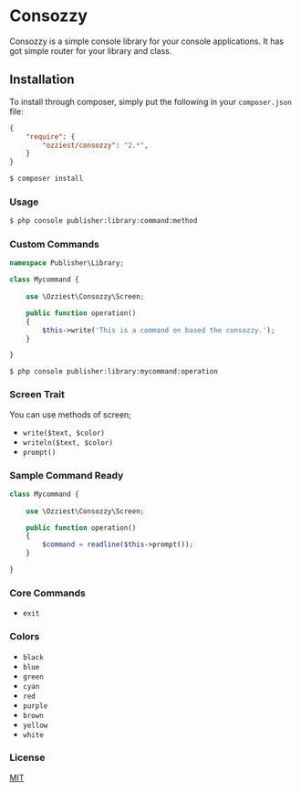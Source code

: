 Consozzy
========

Consozzy is a simple console library for your console applications. It has got simple router for your library and class. 

## Installation

To install through composer, simply put the following in your `composer.json` file:

```json
{
    "require": {
        "ozziest/consozzy": "2.*",
    }
}
```

```bash 
$ composer install
```

### Usage
```bash
$ php console publisher:library:command:method
```

### Custom Commands

```php 
namespace Publisher\Library;

class Mycommand {
    
    use \Ozziest\Consozzy\Screen;

    public function operation()
    {
        $this->write('This is a command on based the consozzy.');
    }

}
```

```
$ php console publisher:library:mycommand:operation
```

### Screen Trait

You can use methods of screen;

* `write($text, $color)`
* `writeln($text, $color)`
* `prompt()`

### Sample Command Ready 

```php 
class Mycommand {
    
    use \Ozziest\Consozzy\Screen;

    public function operation()
    {
        $command = readline($this->prompt());
    }

}
```

### Core Commands

* `exit`

### Colors

* `black`
* `blue`
* `green`
* `cyan`
* `red`
* `purple`
* `brown`
* `yellow`
* `white`


### License 

[MIT](http://opensource.org/licenses/MIT)


